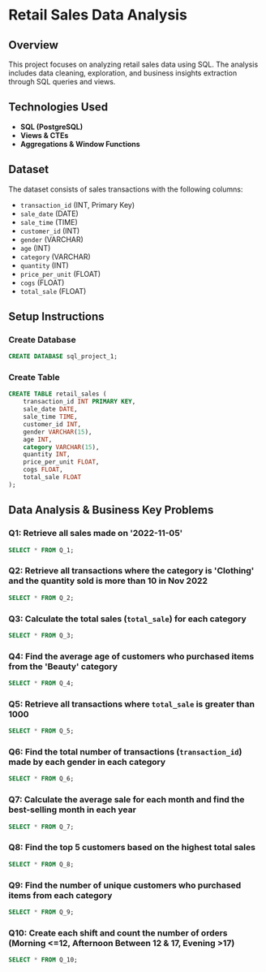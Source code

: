 # **Retail Sales Data Analysis**  

## **Overview**  
This project focuses on analyzing retail sales data using SQL. The analysis includes data cleaning, exploration, and business insights extraction through SQL queries and views.  

## **Technologies Used**  
- **SQL (PostgreSQL)**  
- **Views & CTEs**  
- **Aggregations & Window Functions**  

## **Dataset**  
The dataset consists of sales transactions with the following columns:  

- `transaction_id` (INT, Primary Key)  
- `sale_date` (DATE)  
- `sale_time` (TIME)  
- `customer_id` (INT)  
- `gender` (VARCHAR)  
- `age` (INT)  
- `category` (VARCHAR)  
- `quantity` (INT)  
- `price_per_unit` (FLOAT)  
- `cogs` (FLOAT)  
- `total_sale` (FLOAT)  

## **Setup Instructions**  

### **Create Database**  
```sql
CREATE DATABASE sql_project_1;
```

### **Create Table**  
```sql
CREATE TABLE retail_sales (
    transaction_id INT PRIMARY KEY,
    sale_date DATE,
    sale_time TIME,
    customer_id INT,
    gender VARCHAR(15),
    age INT,
    category VARCHAR(15),
    quantity INT,
    price_per_unit FLOAT,
    cogs FLOAT,
    total_sale FLOAT
);
```

## **Data Analysis & Business Key Problems**  

### **Q1: Retrieve all sales made on '2022-11-05'**
```sql
SELECT * FROM Q_1;
```

### **Q2: Retrieve all transactions where the category is 'Clothing' and the quantity sold is more than 10 in Nov 2022**
```sql
SELECT * FROM Q_2;
```

### **Q3: Calculate the total sales (`total_sale`) for each category**
```sql
SELECT * FROM Q_3;
```

### **Q4: Find the average age of customers who purchased items from the 'Beauty' category**
```sql
SELECT * FROM Q_4;
```

### **Q5: Retrieve all transactions where `total_sale` is greater than 1000**
```sql
SELECT * FROM Q_5;
```

### **Q6: Find the total number of transactions (`transaction_id`) made by each gender in each category**
```sql
SELECT * FROM Q_6;
```

### **Q7: Calculate the average sale for each month and find the best-selling month in each year**
```sql
SELECT * FROM Q_7;
```

### **Q8: Find the top 5 customers based on the highest total sales**
```sql
SELECT * FROM Q_8;
```

### **Q9: Find the number of unique customers who purchased items from each category**
```sql
SELECT * FROM Q_9;
```

### **Q10: Create each shift and count the number of orders (Morning <=12, Afternoon Between 12 & 17, Evening >17)**
```sql
SELECT * FROM Q_10;
```
